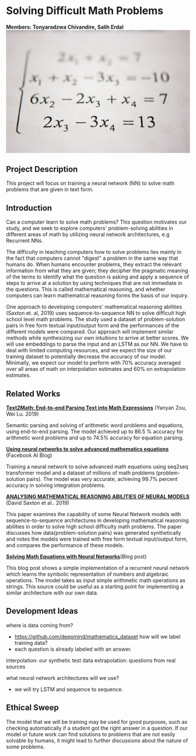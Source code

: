 # Solving Difficult Math Problems
**Members: Tonyaradzwa Chivandire, Salih Erdal**
![](mathematics.jpeg)

## Project Description

This project will focus on training a neural network (NN) to solve math problems that are given in text form. 

## Introduction

Can a computer learn to solve math problems? This question motivates our study, and we seek to explore computers' problem-solving abilities in different areas of math by utilizing neural network architectures, e.g Recurrent NNs. 

The difficulty in teaching computers how to solve problems lies mainly in the fact that computers cannot "digest" a problem in the same way that humans do. When humans encounter problems, they extract the relevant information from what they are given; they decipher the pragmatic meaning of the terms to identify what the question is asking and apply a sequence of steps to arrive at a solution by using techniques that are not immediate in the questions. This is called mathematical reasoning, and whether computers can learn mathematical reasoning forms the basis of our inquiry. 

One approach to developing computers' mathematical reasoning abilities (Saxton et. al, 2019) uses sequence-to-sequence NN to solve difficult high school level math problems. The study used a dataset of problem-solution pairs in free form textual input/output form and the performances of the different models were compared. Our approach will implement similar methods while synthesizing our own intuitions to arrive at better scores. We will use embeddings to parse the input and an LSTM as our NN. We have to deal with limited computing resources, and we expect the size of our training dataset to potentially decrease the accuracy of our model. Minimally, we expect our model to perform with 70% accuracy averaged over all areas of math on interpolation estimates and 60% on extrapolation estimates.

## Related Works
[**Text2Math: End-to-end Parsing Text into Math Expressions**](https://arxiv.org/abs/1910.06571)
(Yanyan Zou, Wei Lu. 2019)

Semantic parsing and solving of arithmetic word problems and equations, using end-to-end parsing. The model achieved up to 86.5 % accuracy for arithmetic word problems and up to 74.5% accuracy for equation parsing.

[**Using neural networks to solve advanced mathematics equations**](https://ai.facebook.com/blog/using-neural-networks-to-solve-advanced-mathematics-equations/)
(Facebook AI Blog)

Training a neural network to solve advanced math equations using seq2seq transformer model and a dataset of millions of math problems (problem-solution pairs). The model was very accurate, achieving 99.7% percent accuracy in solving integration problems.

[**ANALYSING MATHEMATICAL REASONING ABILITIES OF NEURAL MODELS**](https://openreview.net/pdf?id=H1gR5iR5FX) (David Saxton et al.. 2019)

This paper examines the capability of some Neural Network models with sequence-to-sequence architectures in developing mathematical reasoning abilities in order to solve high school difficulty math problems. The paper discusses how data(problem-solution pairs) was generated synthetically and notes the models were trained with free form textual input/output form, and compares the performance of these models.

[**Solving Math Equations with Neural Networks**](https://ai.plainenglish.io/solving-math-equations-with-neural-networks-f015351995e8)(Blog post)

This blog post shows a simple implementation of a recurrent neural network which learns the symbolic representation of numbers and algebraic operations. The model takes as input simple arithmetic math operations as strings. This source could be useful as a starting point for implementing a similar architecture with our own data.

## Development Ideas

where is data coming from?
  * https://github.com/deepmind/mathematics_dataset
how will we label training data?
  * each question is already labeled with an answer.

interpolation: our synthetic test data
extrapolation: questions from real sources

what neural network architectures will we use?
  * we will try LSTM and sequence to sequence.
  
## Ethical Sweep

The model that we will be training may be used for good purposes, such as checking automatically if a student got the right answer in a question. If our model or future work can find solutions to problems that are not easily solvable by humans, it might lead to further discussions about the nature of some problems.  
